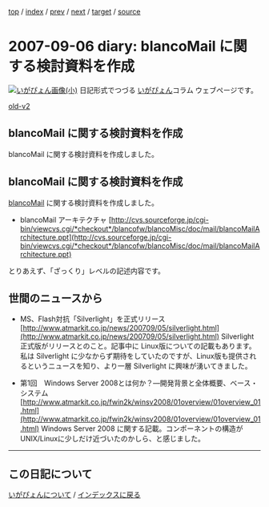 [top](https://igapyon.github.io/diary/) 
 / [index](https://igapyon.github.io/diary/2007/index.html) 
 / [prev](https://igapyon.github.io/diary/2007/ig070908.html) 
 / [next](https://igapyon.github.io/diary/2007/ig070905.html) 
 / [target](https://igapyon.github.io/diary/2007/ig070906.html) 
 / [source](https://github.com/igapyon/diary/blob/gh-pages/2007/ig070906.html.src.md) 

2007-09-06 diary: blancoMail に関する検討資料を作成
=====================================================================================================
[![いがぴょん画像(小)](https://igapyon.github.io/diary/images/iga200306s.jpg "いがぴょん")](https://igapyon.github.io/diary/memo/memoigapyon.html) 日記形式でつづる [いがぴょん](https://igapyon.github.io/diary/memo/memoigapyon.html)コラム ウェブページです。

[old-v2](ig070906-orig.html)

## blancoMail に関する検討資料を作成

blancoMail に関する検討資料を作成しました。


## blancoMail に関する検討資料を作成

[blancoMail](http://www.igapyon.jp/blanco/blancomail.html) に関する検討資料を作成しました。

* blancoMail アーキテクチャ
  [http://cvs.sourceforge.jp/cgi-bin/viewcvs.cgi/*checkout*/blancofw/blancoMisc/doc/mail/blancoMailArchitecture.ppt](http://cvs.sourceforge.jp/cgi-bin/viewcvs.cgi/*checkout*/blancofw/blancoMisc/doc/mail/blancoMailArchitecture.ppt)

とりあえず、「ざっくり」レベルの記述内容です。

## 世間のニュースから

* MS、Flash対抗「Silverlight」を正式リリース
  [http://www.atmarkit.co.jp/news/200709/05/silverlight.html](http://www.atmarkit.co.jp/news/200709/05/silverlight.html)
  Silverlight 正式版がリリースとのこと。記事中に Linux版についての記載もあります。私は Silverlight に少なからず期待をしていたのですが、Linux版も提供されるというニュースを知り、より一層
  Silverlight に興味が湧いてきました。
  
* 第1回　Windows Server 2008とは何か？―開発背景と全体概要、ベース・システム 
  [http://www.atmarkit.co.jp/fwin2k/winsv2008/01overview/01overview_01.html](http://www.atmarkit.co.jp/fwin2k/winsv2008/01overview/01overview_01.html)
  Windows Server 2008 に関する記載。コンポーネントの構造が UNIX/Linuxに少しだけ近づいたのかしら、と感じました。

----------------------------------------------------------------------------------------------------

## この日記について
[いがぴょんについて](https://igapyon.github.io/diary/memo/memoigapyon.html) / [インデックスに戻る](https://igapyon.github.io/diary/idxall.html)
